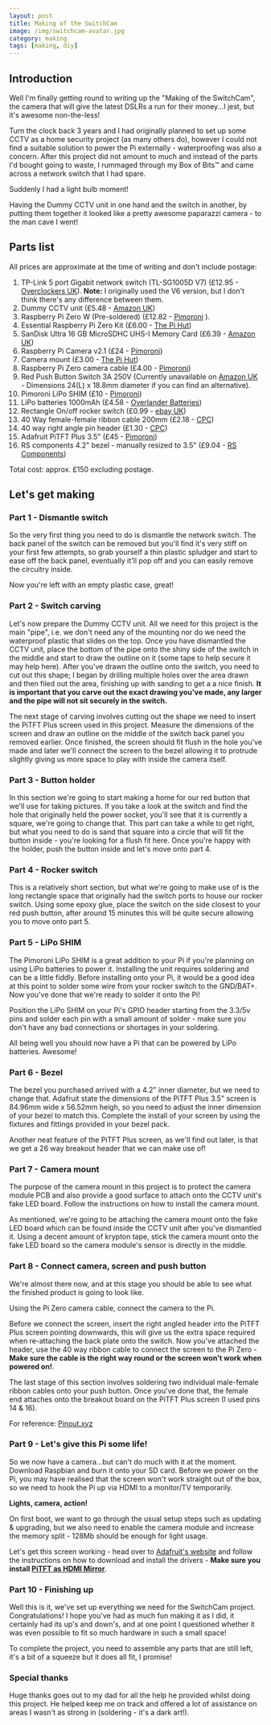 ```yaml
---
layout: post
title: Making of the SwitchCam
image: /img/switchcam-avatar.jpg
category: making
tags: [making, diy]
---
```


## Introduction

Well I'm finally getting round to writing up the "Making of the SwitchCam", the camera that will give the latest DSLRs a run for their money...I jest, but it's awesome non-the-less! 

Turn the clock back 3 years and I had originally planned to set up some CCTV as a home security project (as many others do), however I could not find a suitable solution to power the Pi externally - waterproofing was also a concern. 
After this project did not amount to much and instead of the parts I'd bought going to waste, I rummaged through my Box of Bits&trade; and came across a network switch that I had spare. 

Suddenly I had a light bulb moment! 

Having the Dummy CCTV unit in one hand and the switch in another, by putting them together it looked like a pretty awesome paparazzi camera - to the man cave I went!

## Parts list

All prices are approximate at the time of writing and don't include postage:

1. TP-Link 5 port Gigabit network switch (TL-SG1005D V7) (£12.95 - [Overclockers UK](https://www.overclockers.co.uk/tp-link-5-port-desktop-gigabit-switch-5-101001000m-rj45-ports-plastic-case-tl-sg1005d-v7-nw-174-tp.html?gclid=CjwKCAjw6djYBRB8EiwAoAF6oTl44oGMxoNg0lmSdCXBgTg92OlVc_Z5p3pS6JQBzmV4W3ZA2wVJEBoCXBMQAvD_BwE)). **Note:** I originally used the V6 version, but I don't think there's any difference
between them.
2. Dummy CCTV unit (£5.48 - [Amazon UK](https://www.amazon.co.uk/gp/product/B0095RE0K0))
3. Raspberry Pi Zero W (Pre-soldered) (£12.82 - [Pimoroni](https://shop.pimoroni.com/products/raspberry-pi-zero-w) ).
4. Essential Raspberry Pi Zero Kit (£6.00 - [The Pi Hut](https://thepihut.com/collections/raspberry-pi-zero/products/raspberry-pi-zero-essential-kit))
5. SanDisk Ultra 16 GB MicroSDHC UHS-I Memory Card (£6.39 - [Amazon UK](https://www.amazon.co.uk/SanDisk-microSDHC-Memory-Adapter-Performance/dp/B073K14CVB/ref=sr_1_3?ie=UTF8&qid=1528188138&sr=8-3&keywords=sandisk+ultra+16gb))
6. Raspberry Pi Camera v2.1 (£24 - [Pimoroni](https://shop.pimoroni.com/products/raspberry-pi-camera-module-v2-1-with-mount#description))
7. Camera mount (£3.00 - [The Pi Hut](https://thepihut.com/products/raspberry-pi-camera-mount))
8. Raspberry Pi Zero camera cable (£4.00 - [Pimoroni](https://shop.pimoroni.com/products/camera-cable-raspberry-pi-zero-edition))
9. Red Push Button Switch 3A 250V (Currently unavailable on [Amazon UK](https://www.amazon.co.uk/gp/product/B0055S219U) - Dimensions 24(L) x 18.8mm diameter if you can find an alternative).
10. Pimoroni LiPo SHIM (£10 - [Pimoroni](https://shop.pimoroni.com/products/lipo-shim))
11. LiPo batteries 1000mAh (£4.58 - [Overlander Batteries](https://www.overlander.co.uk/batteries/lipo-batteries/lipo-batteries-1000mah-1s-3-7v-25c-sport.html))
12. Rectangle On/off rocker switch (£0.99 - [ebay UK](https://www.ebay.co.uk/itm/On-Off-Round-Rectangle-Rocker-Switch-Waterproof-Cover-Car-Dash-Boat-SPST-12V/261349269695?hash=item3cd9a160bf:m:mSGWmJYq-haVfJ31ZszXcsw))
13. 40 Way female-female ribbon cable 200mm (£2.18 - [CPC](http://cpc.farnell.com/pro-signal/psg-40ffrbw-200/ribbon-cable-rainbow-f-f-40way/dp/SC13726?st=40%20way%20female))
14. 40 way right angle pin header (£1.30 - [CPC](http://cpc.farnell.com/pro-signal/b20-2-40gr/pin-header-r-a-2-54mm-2x-40way/dp/CN19147?st=40%20way))
15. Adafruit PiTFT Plus 3.5" (£45 - [Pimoroni](https://shop.pimoroni.com/products/pitft-plus-480x320-3-5-tft-touchscreen-for-raspberry-pi-pi-2-and-model-a-b))
16. RS components 4.2" bezel - manually resized to 3.5" (£9.04 - [RS Components](https://uk.rs-online.com/web/p/products/8417881/))

Total cost: approx. £150 excluding postage.

## Let's get making

### Part 1 - Dismantle switch

So the very first thing you need to do is dismantle the network switch. The back panel of the switch can be removed but you'll find it's very stiff on your first few attempts, so grab yourself a thin plastic spludger and start to ease off the back panel, eventually it'll pop off and you can easily remove the circuitry inside.

Now you're left with an empty plastic case, great! 

### Part 2 - Switch carving

Let's now prepare the Dummy CCTV unit. All we need for this project is the main "pipe", i.e. we don't need any of the mounting nor do we need the waterproof plastic that slides on the top. Once you have dismantled the CCTV unit, place the bottom of the pipe onto the shiny side of the switch in the middle and start to draw the outline on it (some tape to help secure it may help here). After you've drawn the outline onto the switch, you need to cut out this shape; I began by drilling multiple holes over the area drawn and then filed out the area, finishing up with sanding to get a a nice finish. **It is important that you carve out the exact drawing you've made, any larger and the pipe will not sit securely in the switch.**

The next stage of carving involves cutting out the shape we need to insert the PiTFT Plus screen used in this project. Measure the dimensions of the screen and draw an outline on the middle of the switch back panel you removed earlier. Once finished, the screen should fit flush in the hole you've made and later we'll connect the screen to the bezel allowing it to protrude slightly giving us more space to play with inside the camera itself.

### Part 3 - Button holder

In this section we're going to start making a home for our red button that we'll use for taking pictures. If you take a look at the switch and find the hole that originally held the power socket, you'll see that it is currently a square, we're going to change that. This part can take a while to get right, but what you need to do is sand that square into a circle that will fit the button inside - you're looking for a flush fit here. Once you're happy with the holder, push the button inside and let's move onto part 4.

### Part 4 - Rocker switch

This is a relatively short section, but what we're going to make use of is the long rectangle space that originally had the switch ports to house our rocker switch. Using some epoxy glue, place the switch on the side closest to your red push button, after around 15 minutes this will be quite secure allowing you to move onto part 5.

### Part 5 - LiPo SHIM

The Pimoroni LiPo SHIM is a great addition to your Pi if you're planning on using LiPo batteries to power it. Installing the unit requires soldering and can be a little fiddly. Before installing onto your Pi, it would be a good idea at this point to solder some wire from your rocker switch to the GND/BAT+. Now you've done that we're ready to solder it onto the Pi!

Position the LiPo SHIM on your Pi's GPIO header starting from the 3.3/5v pins and solder each pin with a small amount of solder - make sure you don't have any bad connections or shortages in your soldering.

All being well you should now have a Pi that can be powered by LiPo batteries. Awesome!

### Part 6 - Bezel

The bezel you purchased arrived with a 4.2" inner diameter, but we need to change that. Adafruit state the dimensions of the PiTFT Plus 3.5" screen is 84.96mm wide x 56.52mm heigh, so you need to adjust the inner dimension of your bezel to match this. Complete the install of your screen by using the fixtures and fittings provided in your bezel pack.

Another neat feature of the PiTFT Plus screen, as we'll find out later, is that we get a 26 way breakout header that we can make use of!

### Part 7 - Camera mount

The purpose of the camera mount in this project is to protect the camera module PCB and also provide a good surface to attach onto the CCTV unit's fake LED board. Follow the instructions on how to install the camera mount. 

As mentioned, we're going to be attaching the camera mount onto the fake LED board which can be found inside the CCTV unit after you've dismantled it. Using a decent amount of krypton tape, stick the camera mount onto the fake LED board so the camera module's sensor is directly in the middle.

### Part 8 - Connect camera, screen and push button

We're almost there now, and at this stage you should be able to see what the finished product is going to look like.

Using the Pi Zero camera cable, connect the camera to the Pi.

Before we connect the screen, insert the right angled header into the PiTFT Plus screen pointing downwards, this will give us the extra space required when re-attaching the back plate onto the switch. Now you've attached the header, use the 40 way ribbon cable to connect the screen to the Pi Zero - **Make sure the cable is the right way round or the screen won't work when powered on!**. 

The last stage of this section involves soldering two individual male-female ribbon cables onto your push button. Once you've done that, the female end attaches onto the breakout board on the PiTFT Plus screen (I used pins 14 & 16).

For reference: [Pinout.xyz](https://pinout.xyz/pinout/pitft_plus_35) 

### Part 9 - Let's give this Pi some life!

So we now have a camera...but can't do much with it at the moment. Download Raspbian and burn it onto your SD card. Before we power on the Pi, you may have realised that the screen won't work straight out of the box, so we need to hook the Pi up via HDMI to a monitor/TV temporarily. 

**Lights, camera, action!**

On first boot, we want to go through the usual setup steps such as updating & upgrading, but we also need to enable the camera module and increase the memory split - 128Mb should be enough for light usage.

Let's get this screen working - head over to [Adafruit's website](https://learn.adafruit.com/adafruit-pitft-3-dot-5-touch-screen-for-raspberry-pi/faq?view=all#easy-install-2) and follow the instructions on how to download and install the drivers - **Make sure you install [PiTFT as HDMI Mirror](https://learn.adafruit.com/adafruit-pitft-3-dot-5-touch-screen-for-raspberry-pi/faq?view=all#pitft-as-hdmi-mirror-best-for-raspbian-full-slash-pixel)**.

### Part 10 - Finishing up

Well this is it, we've set up everything we need for the SwitchCam project. Congratulations! I hope you've had as much fun making it as I did, it certainly had its up's and down's, and at one point I questioned whether it was even possible to fit so much hardware in such a small space!

To complete the project, you need to assemble any parts that are still left, it's a bit of a squeeze but it does all fit, I promise!

### Special thanks

Huge thanks goes out to my dad for all the help he provided whilst doing this project. He helped keep me on track and offered a lot of assistance on areas I wasn't as strong in (soldering - it's a dark art!). 


